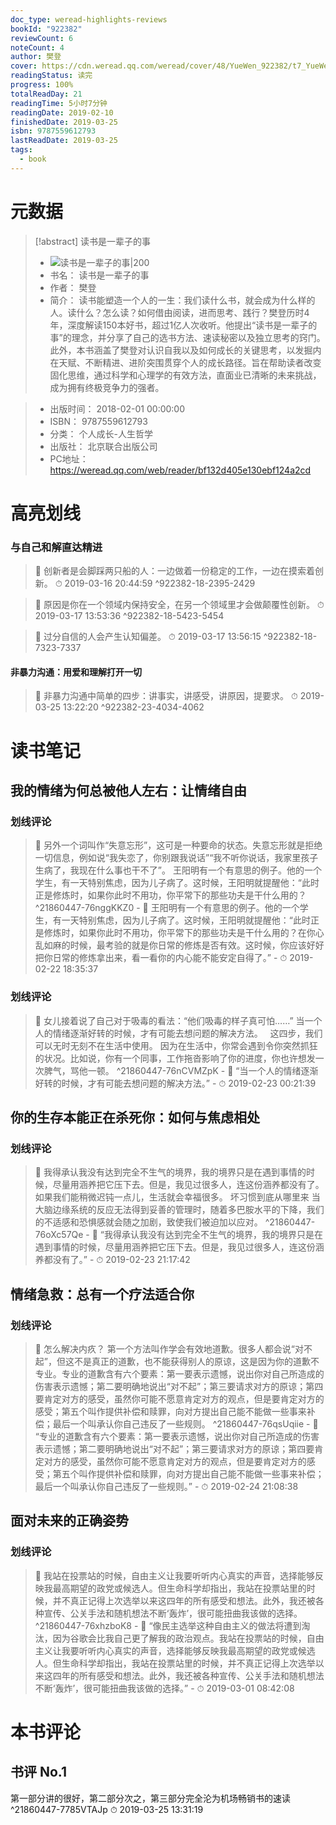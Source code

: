 ```yaml
---
doc_type: weread-highlights-reviews
bookId: "922382"
reviewCount: 6
noteCount: 4
author: 樊登
cover: https://cdn.weread.qq.com/weread/cover/48/YueWen_922382/t7_YueWen_922382.jpg
readingStatus: 读完
progress: 100%
totalReadDay: 21
readingTime: 5小时7分钟
readingDate: 2019-02-10
finishedDate: 2019-03-25
isbn: 9787559612793
lastReadDate: 2019-03-25
tags:
  - book
---
```

# 元数据
> [!abstract] 读书是一辈子的事
> - ![ 读书是一辈子的事|200](https://cdn.weread.qq.com/weread/cover/48/YueWen_922382/t7_YueWen_922382.jpg)
> - 书名： 读书是一辈子的事
> - 作者： 樊登
> - 简介： 读书能塑造一个人的一生：我们读什么书，就会成为什么样的人。读什么？怎么读？如何借由阅读，进而思考、践行？樊登历时4年，深度解读150本好书，超过1亿人次收听。他提出“读书是一辈子的事”的理念，并分享了自己的选书方法、速读秘密以及独立思考的窍门。此外，本书涵盖了樊登对认识自我以及如何成长的关键思考，以发掘内在天赋、不断精进、进阶突围贯穿个人的成长路径。旨在帮助读者改变固化思维，通过科学和心理学的有效方法，直面业已清晰的未来挑战，成为拥有终极竞争力的强者。

> - 出版时间： 2018-02-01 00:00:00
> - ISBN： 9787559612793
> - 分类： 个人成长-人生哲学
> - 出版社： 北京联合出版公司
> - PC地址：https://weread.qq.com/web/reader/bf132d405e130ebf124a2cd

# 高亮划线

### 与自己和解直达精进

> 📌 创新者是会脚踩两只船的人：一边做着一份稳定的工作，一边在摸索着创新。 
> ⏱ 2019-03-16 20:44:59 ^922382-18-2395-2429

> 📌 原因是你在一个领域内保持安全，在另一个领域里才会做颠覆性创新。 
> ⏱ 2019-03-17 13:53:36 ^922382-18-5423-5454

> 📌 过分自信的人会产生认知偏差。 
> ⏱ 2019-03-17 13:56:15 ^922382-18-7323-7337

#### 非暴力沟通：用爱和理解打开一切

> 📌 非暴力沟通中简单的四步：讲事实，讲感受，讲原因，提要求。 
> ⏱ 2019-03-25 13:22:20 ^922382-23-4034-4062

# 读书笔记

## 我的情绪为何总被他人左右：让情绪自由

### 划线评论
> 📌 另外一个词叫作“失意忘形”，这可是一种要命的状态。失意忘形就是拒绝一切信息，例如说“我失恋了，你别跟我说话”“我不听你说话，我家里孩子生病了，我现在什么事也干不了”。
王阳明有一个有意思的例子。他的一个学生，有一天特别焦虑，因为儿子病了。这时候，王阳明就提醒他：“此时正是修炼时，如果你此时不用功，你平常下的那些功夫是干什么用的？  ^21860447-76nggKKZ0
    - 💭 王阳明有一个有意思的例子。他的一个学生，有一天特别焦虑，因为儿子病了。这时候，王阳明就提醒他：“此时正是修炼时，如果你此时不用功，你平常下的那些功夫是干什么用的？在你心乱如麻的时候，最考验的就是你日常的修炼是否有效。这时候，你应该好好把你日常的修炼拿出来，看一看你的内心能不能安定自得了。”
    - ⏱ 2019-02-22 18:35:37

### 划线评论
> 📌 女儿接着说了自己对于吸毒的看法：“他们吸毒的样子真可怕……”
当一个人的情绪逐渐好转的时候，才有可能去想问题的解决方法。
 
这四步，我们可以无时无刻不在生活中使用。
因为在生活中，你常会遇到令你突然抓狂的状况。比如说，你有一个同事，工作拖沓影响了你的进度，你也许想发一次脾气，骂他一顿。  ^21860447-76nCVMZpK
    - 💭 “当一个人的情绪逐渐好转的时候，才有可能去想问题的解决方法。”
    - ⏱ 2019-02-23 00:21:39
   
## 你的生存本能正在杀死你：如何与焦虑相处

### 划线评论
> 📌 我得承认我没有达到完全不生气的境界，我的境界只是在遇到事情的时候，尽量用涵养把它压下去。但是，我见过很多人，连这份涵养都没有了。
如果我们能稍微迟钝一点儿，生活就会幸福很多。
坏习惯到底从哪里来
当大脑边缘系统的反应无法得到妥善的管理时，随着多巴胺水平的下降，我们的不适感和恐惧感就会随之加剧，致使我们被迫加以应对。  ^21860447-76oXc57Qe
    - 💭 “我得承认我没有达到完全不生气的境界，我的境界只是在遇到事情的时候，尽量用涵养把它压下去。但是，我见过很多人，连这份涵养都没有了。”
    - ⏱ 2019-02-23 21:17:42
   
## 情绪急救：总有一个疗法适合你

### 划线评论
> 📌 怎么解决内疚？
第一个方法叫作学会有效地道歉。很多人都会说“对不起”，但这不是真正的道歉，也不能获得别人的原谅，这是因为你的道歉不专业。专业的道歉含有六个要素：第一要表示遗憾，说出你对自己所造成的伤害表示遗憾；第二要明确地说出“对不起”；第三要请求对方的原谅；第四要肯定对方的感受，虽然你可能不愿意肯定对方的观点，但是要肯定对方的感受；第五个叫作提供补偿和赎罪，向对方提出自己能不能做一些事来补偿；最后一个叫承认你自己违反了一些规则。  ^21860447-76qsUqiie
    - 💭 “专业的道歉含有六个要素：第一要表示遗憾，说出你对自己所造成的伤害表示遗憾；第二要明确地说出“对不起”；第三要请求对方的原谅；第四要肯定对方的感受，虽然你可能不愿意肯定对方的观点，但是要肯定对方的感受；第五个叫作提供补偿和赎罪，向对方提出自己能不能做一些事来补偿；最后一个叫承认你自己违反了一些规则。”
    - ⏱ 2019-02-24 21:08:38
   
## 面对未来的正确姿势

### 划线评论
> 📌 我站在投票站的时候，自由主义让我要听听内心真实的声音，选择能够反映我最高期望的政党或候选人。但生命科学却指出，我站在投票站里的时候，并不真正记得上次选举以来这四年的所有感受和想法。此外，我还被各种宣传、公关手法和随机想法不断‘轰炸’，很可能扭曲我该做的选择。  ^21860447-76xhzboK8
    - 💭 “像民主选举这种自由主义的做法将遭到淘汰，因为谷歌会比我自己更了解我的政治观点。我站在投票站的时候，自由主义让我要听听内心真实的声音，选择能够反映我最高期望的政党或候选人。但生命科学却指出，我站在投票站里的时候，并不真正记得上次选举以来这四年的所有感受和想法。此外，我还被各种宣传、公关手法和随机想法不断‘轰炸’，很可能扭曲我该做的选择。”
    - ⏱ 2019-03-01 08:42:08
   
# 本书评论

## 书评 No.1 
第一部分讲的很好，第二部分次之，第三部分完全沦为机场畅销书的速读 ^21860447-7785VTAJp
⏱ 2019-03-25 13:31:19

